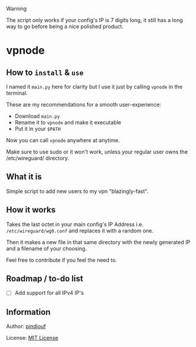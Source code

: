 > [!WARNING]
> The script only works if your config's IP is 7 digits long, it still has a long way to go before being a nice polished product.

# vpnode

## How to `install` & `use`

I named it `main.py` here for clarity but I use it just by calling `vpnode` in the terminal.

These are my recommendations for a smooth user-experience:

- Download `main.py`
- Rename it to `vpnode` and make it executable
- Put it in your `$PATH`

Now you can call `vpnode` anywhere at anytime.

Make sure to use sudo or it won't work, unless your regular user owns the /etc/wireguard/ directory.

## What it is

Simple script to add new users to my vpn "blazingly-fast".

## How it works

Takes the last octet in your main config's IP Address i.e. `/etc/wireguard/wg0.conf` and replaces it with a random one.

Then it makes a new file in that same directory with the newly generated IP and a filename of your choosing.

Feel free to contribute if you feel the need to.

## Roadmap / to-do list

- [ ] Add support for all IPv4 IP's

## Information

Author: [pindjouf](https://github.com/pindjouf)

License: [MIT License](https://opensource.org/license/MIT)
